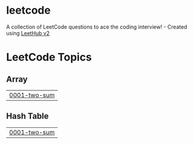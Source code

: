 # leetcode
A collection of LeetCode questions to ace the coding interview! - Created using [LeetHub v2](https://github.com/arunbhardwaj/LeetHub-2.0)

<!---LeetCode Topics Start-->
# LeetCode Topics
## Array
|  |
| ------- |
| [0001-two-sum](https://github.com/danirana/leetcode/tree/master/0001-two-sum) |
## Hash Table
|  |
| ------- |
| [0001-two-sum](https://github.com/danirana/leetcode/tree/master/0001-two-sum) |
<!---LeetCode Topics End-->